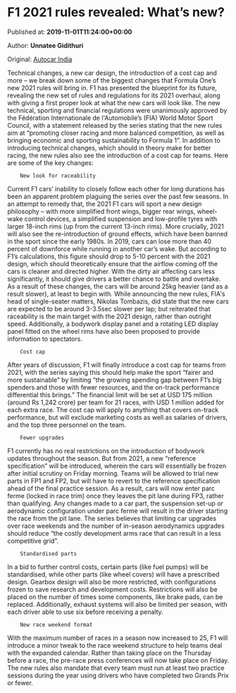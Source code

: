 
# F1 2021 rules revealed: What’s new?

Published at: **2019-11-01T11:24:00+00:00**

Author: **Unnatee Gidithuri**

Original: [Autocar India](https://www.autocarindia.com/motor-sports-news/f1-2021-rules-revealed-whats-new-414717)

Technical changes, a new car design, the introduction of a cost cap and more – we break down some of the biggest changes that Formula One’s new 2021 rules will bring in.
F1 has presented the blueprint for its future, revealing the new set of rules and regulations for its 2021 overhaul, along with giving a first proper look at what the new cars will look like. The new technical, sporting and financial regulations were unanimously approved by the Fédération Internationale de l'Automobile’s (FIA) World Motor Sport Council, with a statement released by the series stating that the new rules aim at “promoting closer racing and more balanced competition, as well as bringing economic and sporting sustainability to Formula 1”.
In addition to introducing technical changes, which should in theory make for better racing, the new rules also see the introduction of a cost cap for teams. Here are some of the key changes:

        New look for raceability
      
Current F1 cars’ inability to closely follow each other for long durations has been an apparent problem plaguing the series over the past few seasons. In an attempt to remedy that, the 2021 F1 cars will sport a new design philosophy – with more simplified front wings, bigger rear wings, wheel-wake control devices, a simplified suspension and low-profile tyres with larger 18-inch rims (up from the current 13-inch rims). More crucially, 2021 will also see the re-introduction of ground effects, which have been banned in the sport since the early 1980s.
In 2019, cars can lose more than 40 percent of downforce while running in another car’s wake. But according to F1’s calculations, this figure should drop to 5-10 percent with the 2021 design, which should theoretically ensure that the airflow coming off the cars is cleaner and directed higher. With the dirty air affecting cars less significantly, it should give drivers a better chance to battle and overtake.
As a result of these changes, the cars will be around 25kg heavier (and as a result slower), at least to begin with. While announcing the new rules, FIA's head of single-seater matters, Nikolas Tombazis, did state that the new cars are expected to be around 3-3.5sec slower per lap; but reiterated that raceability is the main target with the 2021 design, rather than outright speed.
Additionally, a bodywork display panel and a rotating LED display panel fitted on the wheel rims have also been proposed to provide information to spectators.

        Cost cap
      
After years of discussion, F1 will finally introduce a cost cap for teams from 2021, with the series saying this should help make the sport “fairer and more sustainable” by limiting “the growing spending gap between F1’s big spenders and those with fewer resources, and the on-track performance differential this brings.” The financial limit will be set at USD 175 million (around Rs 1,242 crore) per team for 21 races, with USD 1 million added for each extra race.
The cost cap will apply to anything that covers on-track performance, but will exclude marketing costs as well as salaries of drivers, and the top three personnel on the team.

        Fewer upgrades 
      
F1 currently has no real restrictions on the introduction of bodywork updates throughout the season. But from 2021, a new “reference specification” will be introduced, wherein the cars will essentially be frozen after initial scrutiny on Friday morning. Teams will be allowed to trial new parts in FP1 and FP2, but will have to revert to the reference specification ahead of the final practice session. As a result, cars will now enter parc ferme (locked in race trim) once they leaves the pit lane during FP3, rather than qualifying. Any changes made to a car part, the suspension set-up or aerodynamic configuration under parc ferme will result in the driver starting the race from the pit lane.
The series believes that limiting car upgrades over race weekends and the number of in-season aerodynamics upgrades should reduce “the costly development arms race that can result in a less competitive grid”.

        Standardised parts
      
In a bid to further control costs, certain parts (like fuel pumps) will be standardised, while other parts (like wheel covers) will have a prescribed design. Gearbox design will also be more restricted, with configurations frozen to save research and development costs.
Restrictions will also be placed on the number of times some components, like brake pads, can be replaced. Additionally, exhaust systems will also be limited per season, with each driver able to use six before receiving a penalty.

        New race weekend format
      
With the maximum number of races in a season now increased to 25, F1 will introduce a minor tweak to the race weekend structure to help teams deal with the expanded calendar. Rather than taking place on the Thursday before a race, the pre-race press conferences will now take place on Friday.
The new rules also mandate that every team must run at least two practice sessions during the year using drivers who have completed two Grands Prix or fewer.
